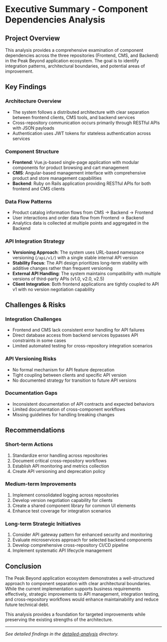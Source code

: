 # Executive Summary - Component Dependencies Analysis

## Project Overview
This analysis provides a comprehensive examination of component dependencies across the three repositories (Frontend, CMS, and Backend) in the Peak Beyond application ecosystem. The goal is to identify integration patterns, architectural boundaries, and potential areas of improvement.

## Key Findings

### Architecture Overview
- The system follows a distributed architecture with clear separation between frontend clients, CMS tools, and backend services
- Cross-repository communication occurs primarily through RESTful APIs with JSON payloads
- Authentication uses JWT tokens for stateless authentication across services

### Component Structure
- **Frontend**: Vue.js-based single-page application with modular components for product browsing and cart management
- **CMS**: Angular-based management interface with comprehensive product and store management capabilities
- **Backend**: Ruby on Rails application providing RESTful APIs for both frontend and CMS clients

### Data Flow Patterns
- Product catalog information flows from CMS → Backend → Frontend
- User interactions and order data flow from Frontend → Backend
- Analytics data is collected at multiple points and aggregated in the Backend

### API Integration Strategy
- **Versioning Approach**: The system uses URL-based namespace versioning (`/api/v1/`) with a single stable internal API version
- **Stability Focus**: The API design prioritizes long-term stability with additive changes rather than frequent versioning
- **External API Handling**: The system maintains compatibility with multiple versions of third-party APIs (v1.0, v2.0, v2.5)
- **Client Integration**: Both frontend applications are tightly coupled to API v1 with no version negotiation capability

## Challenges & Risks

### Integration Challenges
- Frontend and CMS lack consistent error handling for API failures
- Direct database access from backend services bypasses API constraints in some cases
- Limited automated testing for cross-repository integration scenarios

### API Versioning Risks
- No formal mechanism for API feature deprecation
- Tight coupling between clients and specific API version
- No documented strategy for transition to future API versions

### Documentation Gaps
- Inconsistent documentation of API contracts and expected behaviors
- Limited documentation of cross-component workflows
- Missing guidelines for handling breaking changes

## Recommendations

### Short-term Actions
1. Standardize error handling across repositories
2. Document critical cross-repository workflows
3. Establish API monitoring and metrics collection
4. Create API versioning and deprecation policy

### Medium-term Improvements
1. Implement consolidated logging across repositories
2. Develop version negotiation capability for clients
3. Create a shared component library for common UI elements
4. Enhance test coverage for integration scenarios

### Long-term Strategic Initiatives
1. Consider API gateway pattern for enhanced security and monitoring
2. Evaluate microservices approach for selected backend components
3. Develop comprehensive cross-repository CI/CD pipeline
4. Implement systematic API lifecycle management

## Conclusion
The Peak Beyond application ecosystem demonstrates a well-structured approach to component separation with clear architectural boundaries. While the current implementation supports business requirements effectively, strategic improvements to API management, integration testing, and cross-repository workflows would enhance maintainability and reduce future technical debt.

This analysis provides a foundation for targeted improvements while preserving the existing strengths of the architecture.

---

*See detailed findings in the [detailed-analysis](./detailed-analysis/) directory.* 